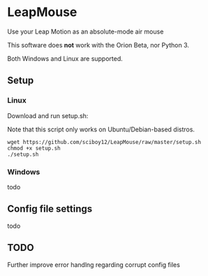 # LeapMouse
Use your Leap Motion as an absolute-mode air mouse

This software does **not** work with the Orion Beta, nor Python 3.

Both Windows and Linux are supported.

## Setup

### Linux
Download and run setup.sh:

Note that this script only works on Ubuntu/Debian-based distros.
```
wget https://github.com/sciboy12/LeapMouse/raw/master/setup.sh
chmod +x setup.sh
./setup.sh
```
### Windows
todo

## Config file settings
todo

## TODO
Further improve error handlng regarding corrupt config files
